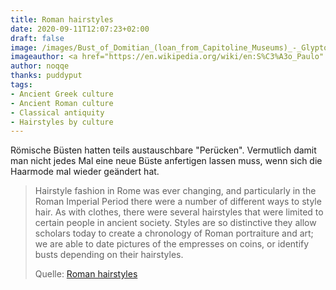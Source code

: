 ```yaml
---
title: Roman hairstyles
date: 2020-09-11T12:07:23+02:00
draft: false
image: /images/Bust_of_Domitian_(loan_from_Capitoline_Museums)_-_Glyptothek_-_Munich_-_Germany_2017_(2).jpg
imageauthor: <a href="https://en.wikipedia.org/wiki/en:S%C3%A3o_Paulo" class="extiw" title="w:en:São Paulo">São Paulo</a>
author: noqqe
thanks: puddyput
tags:
- Ancient Greek culture
- Ancient Roman culture
- Classical antiquity
- Hairstyles by culture
---
```


Römische Büsten hatten teils austauschbare "Perücken". Vermutlich damit man
nicht jedes Mal eine neue Büste anfertigen lassen muss, wenn sich die
Haarmode mal wieder geändert hat.

> Hairstyle fashion in Rome was ever changing, and particularly in the Roman
> Imperial Period there were a number of different ways to style hair. As with
> clothes, there were several hairstyles that were limited to certain people in
> ancient society. Styles are so distinctive they allow scholars today to create
> a chronology of Roman portraiture and art; we are able to date pictures of the
> empresses on coins, or identify busts depending on their hairstyles.
>
> Quelle: [Roman hairstyles](https://en.wikipedia.org/wiki/Roman_hairstyles)

